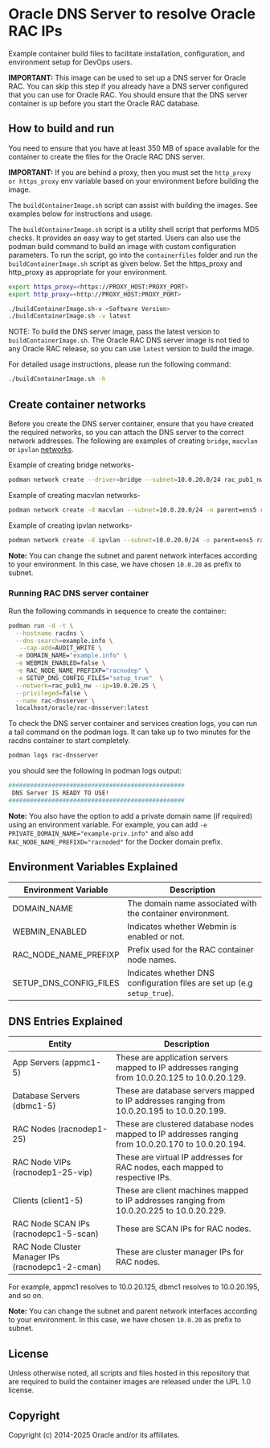 # Oracle DNS Server to resolve Oracle RAC IPs

Example container build files to facilitate installation, configuration, and environment setup for DevOps users.

**IMPORTANT:** This image can be used to set up a DNS server for Oracle RAC. You can skip this step if you already have a DNS server configured that you can use for Oracle RAC. You should ensure that the DNS server container is up before you start the Oracle RAC database.

## How to build and run
You need to ensure that you have at least 350 MB of space available for the container to create the files for the Oracle RAC DNS server.

**IMPORTANT:** If you are behind a proxy, then you must set the `http_proxy or https_proxy` env variable based on your environment before building the image.

The `buildContainerImage.sh` script can assist with building the images. See examples below for instructions and usage.

The `buildContainerImage.sh` script is a utility shell script that performs MD5 checks. It provides an easy way to get started. Users can also use the podman build command to build an image with custom configuration parameters. To run the script, go into the `containerfiles` folder and run the `buildContainerImage.sh` script as given below. Set the https_proxy and http_proxy as appropriate for your environment.

```bash
export https_proxy=<https://PROXY_HOST:PROXY_PORT>
export http_proxy=<http://PROXY_HOST:PROXY_PORT>

./buildContainerImage.sh-v <Software Version>
./buildContainerImage.sh -v latest
```
NOTE: To build the DNS server image, pass the latest version to `buildContainerImage.sh`. The Oracle RAC DNS server image is not tied to any Oracle RAC release, so you can use `latest` version to build the image.

For detailed usage instructions, please run the following command:

```bash
./buildContainerImage.sh -h
```

## Create container networks
Before you create the DNS server container, ensure that you have created the required networks, so you can attach the DNS server to the correct network addresses. The following are examples of creating `bridge`, `macvlan` or `ipvlan` [networks](#https://docs.podman.io/en/latest/markdown/podman-network-create.1.html).

Example of creating bridge networks- 
```bash
podman network create --driver=bridge --subnet=10.0.20.0/24 rac_pub1_nw
```
Example of creating macvlan networks- 
```bash
podman network create -d macvlan --subnet=10.0.20.0/24 -o parent=ens5 rac_pub1_nw
```

Example of creating ipvlan networks- 
```bash
podman network create -d ipvlan --subnet=10.0.20.0/24 -o parent=ens5 rac_pub1_nw
```

**Note:** You can change the subnet and parent network interfaces according to your environment. In this case, we have chosen `10.0.20` as prefix to subnet.

### Running RAC DNS server container
Run the following commands in sequence to create the container:

```bash
podman run -d -t \
  --hostname racdns \
  --dns-search=example.info \
   --cap-add=AUDIT_WRITE \
  -e DOMAIN_NAME="example.info" \
  -e WEBMIN_ENABLED=false \
  -e RAC_NODE_NAME_PREFIXP="racnodep" \
  -e SETUP_DNS_CONFIG_FILES="setup_true"  \
  --network=rac_pub1_nw --ip=10.0.20.25 \
  --privileged=false \
  --name rac-dnsserver \
  localhost/oracle/rac-dnsserver:latest
```

To check the DNS server container and services creation logs, you can run a tail command on the podman logs. It can take up to two minutes for the racdns container to start completely.

```bash
podman logs rac-dnsserver
```

you should see the following in podman logs output:

```bash
#################################################
 DNS Server IS READY TO USE!
#################################################
```
**Note:** You also have the option to add a private domain name (if required) using an environment variable. For example, you can add `-e PRIVATE_DOMAIN_NAME="example-priv.info"` and also add `RAC_NODE_NAME_PREFIXD="racnoded"` for the Docker domain prefix.

## Environment Variables Explained
| Environment Variable    | Description                                                                                                         |
|-------------------------|---------------------------------------------------------------------------------------------------------------------|
| DOMAIN_NAME              | The domain name associated with the container environment.                                                                    |
| WEBMIN_ENABLED           | Indicates whether Webmin is enabled or not.                                                                         |
| RAC_NODE_NAME_PREFIXP    | Prefix used for the RAC container node names.                                                                                 |
| SETUP_DNS_CONFIG_FILES   | Indicates whether DNS configuration files are set up (e.g `setup_true`).                                                |

## DNS Entries Explained

| Entity                      | Description                                                                  |
|-----------------------------|------------------------------------------------------------------------------|
| App Servers (appmc1-5)     | These are application servers mapped to IP addresses ranging from 10.0.20.125 to 10.0.20.129. |
| Database Servers (dbmc1-5) | These are database servers mapped to IP addresses ranging from 10.0.20.195 to 10.0.20.199. |
| RAC Nodes (racnodep1-25)   | These are clustered database nodes mapped to IP addresses ranging from 10.0.20.170 to 10.0.20.194. |
| RAC Node VIPs (racnodep1-25-vip) | These are virtual IP addresses for RAC nodes, each mapped to respective IPs. |
| Clients (client1-5)         | These are client machines mapped to IP addresses ranging from 10.0.20.225 to 10.0.20.229. |
| RAC Node SCAN IPs (racnodepc1-5-scan) | These are SCAN IPs for RAC nodes. |
| RAC Node Cluster Manager IPs (racnodepc1-2-cman) | These are cluster manager IPs for RAC nodes. |

For example, appmc1 resolves to 10.0.20.125, dbmc1 resolves to 10.0.20.195, and so on.

**Note:** You can change the subnet and parent network interfaces according to your environment. In this case, we have chosen `10.0.20` as prefix to subnet.

## License

Unless otherwise noted, all scripts and files hosted in this repository that are required to build the container images are released under the UPL 1.0 license.

## Copyright

Copyright (c) 2014-2025 Oracle and/or its affiliates.